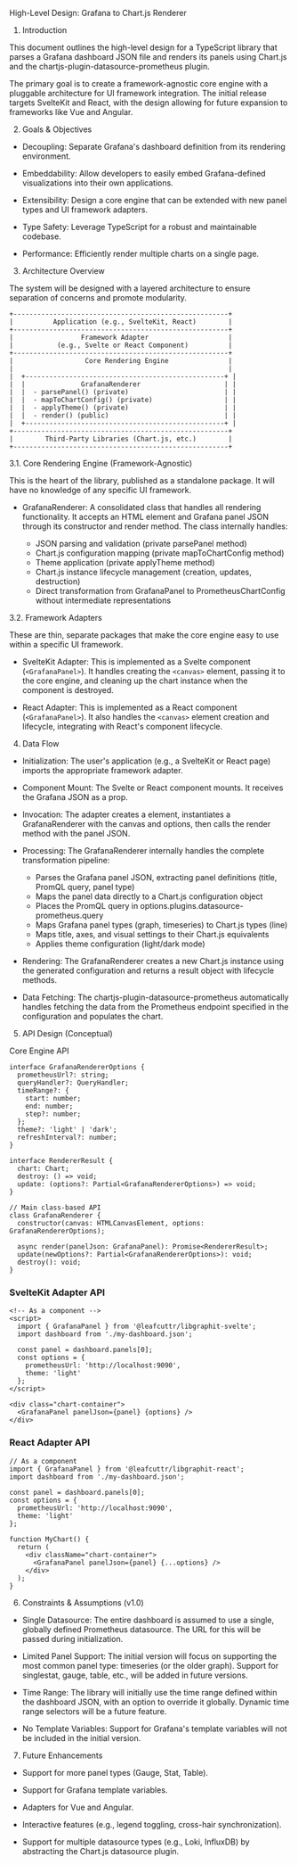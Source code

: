 High-Level Design: Grafana to Chart.js Renderer

1. Introduction

This document outlines the high-level design for a TypeScript library that parses a Grafana dashboard JSON file and renders its panels using Chart.js and the chartjs-plugin-datasource-prometheus plugin.

The primary goal is to create a framework-agnostic core engine with a pluggable architecture for UI framework integration. The initial release targets SvelteKit and React, with the design allowing for future expansion to frameworks like Vue and Angular.

2. Goals & Objectives

*    Decoupling: Separate Grafana's dashboard definition from its rendering environment.

*    Embeddability: Allow developers to easily embed Grafana-defined visualizations into their own applications.

*    Extensibility: Design a core engine that can be extended with new panel types and UI framework adapters.

*    Type Safety: Leverage TypeScript for a robust and maintainable codebase.

*    Performance: Efficiently render multiple charts on a single page.

3. Architecture Overview

The system will be designed with a layered architecture to ensure separation of concerns and promote modularity.

```
+------------------------------------------------------+
|          Application (e.g., SvelteKit, React)        |
+------------------------------------------------------+
|                 Framework Adapter                    |
|           (e.g., Svelte or React Component)          |
+------------------------------------------------------+
|                  Core Rendering Engine               |
|                                                      |
|  +--------------------------------------------------+ |
|  |              GrafanaRenderer                     | |
|  |  - parsePanel() (private)                        | |
|  |  - mapToChartConfig() (private)                  | |
|  |  - applyTheme() (private)                        | |
|  |  - render() (public)                             | |
|  +--------------------------------------------------+ |
+------------------------------------------------------+
|        Third-Party Libraries (Chart.js, etc.)        |
+------------------------------------------------------+
```

3.1. Core Rendering Engine (Framework-Agnostic)

This is the heart of the library, published as a standalone package. It will have no knowledge of any specific UI framework.

*    GrafanaRenderer: A consolidated class that handles all rendering functionality. It accepts an HTML <canvas> element and Grafana panel JSON through its constructor and render method. The class internally handles:
     - JSON parsing and validation (private parsePanel method)
     - Chart.js configuration mapping (private mapToChartConfig method) 
     - Theme application (private applyTheme method)
     - Chart.js instance lifecycle management (creation, updates, destruction)
     - Direct transformation from GrafanaPanel to PrometheusChartConfig without intermediate representations

3.2. Framework Adapters

These are thin, separate packages that make the core engine easy to use within a specific UI framework.

*    SvelteKit Adapter: This is implemented as a Svelte component (`<GrafanaPanel>`). It handles creating the `<canvas>` element, passing it to the core engine, and cleaning up the chart instance when the component is destroyed.

*    React Adapter: This is implemented as a React component (`<GrafanaPanel>`). It also handles the `<canvas>` element creation and lifecycle, integrating with React's component lifecycle.

4. Data Flow

*    Initialization: The user's application (e.g., a SvelteKit or React page) imports the appropriate framework adapter.

*    Component Mount: The Svelte or React component mounts. It receives the Grafana JSON as a prop.

*    Invocation: The adapter creates a <canvas> element, instantiates a GrafanaRenderer with the canvas and options, then calls the render method with the panel JSON.

*    Processing: The GrafanaRenderer internally handles the complete transformation pipeline:
     - Parses the Grafana panel JSON, extracting panel definitions (title, PromQL query, panel type)
     - Maps the panel data directly to a Chart.js configuration object
     - Places the PromQL query in options.plugins.datasource-prometheus.query
     - Maps Grafana panel types (graph, timeseries) to Chart.js types (line)
     - Maps title, axes, and visual settings to their Chart.js equivalents
     - Applies theme configuration (light/dark mode)

*    Rendering: The GrafanaRenderer creates a new Chart.js instance using the generated configuration and returns a result object with lifecycle methods.

*    Data Fetching: The chartjs-plugin-datasource-prometheus automatically handles fetching the data from the Prometheus endpoint specified in the configuration and populates the chart.

5. API Design (Conceptual)

Core Engine API

```
interface GrafanaRendererOptions {
  prometheusUrl?: string;
  queryHandler?: QueryHandler;
  timeRange?: {
    start: number;
    end: number;
    step?: number;
  };
  theme?: 'light' | 'dark';
  refreshInterval?: number;
}

interface RendererResult {
  chart: Chart;
  destroy: () => void;
  update: (options?: Partial<GrafanaRendererOptions>) => void;
}

// Main class-based API
class GrafanaRenderer {
  constructor(canvas: HTMLCanvasElement, options: GrafanaRendererOptions);
  
  async render(panelJson: GrafanaPanel): Promise<RendererResult>;
  update(newOptions?: Partial<GrafanaRendererOptions>): void;
  destroy(): void;
}
```

### SvelteKit Adapter API

```svelte
<!-- As a component -->
<script>
  import { GrafanaPanel } from '@leafcuttr/libgraphit-svelte';
  import dashboard from './my-dashboard.json';

  const panel = dashboard.panels[0];
  const options = {
    prometheusUrl: 'http://localhost:9090',
    theme: 'light'
  };
</script>

<div class="chart-container">
  <GrafanaPanel panelJson={panel} {options} />
</div>
```

### React Adapter API

```tsx
// As a component
import { GrafanaPanel } from '@leafcuttr/libgraphit-react';
import dashboard from './my-dashboard.json';

const panel = dashboard.panels[0];
const options = {
  prometheusUrl: 'http://localhost:9090',
  theme: 'light'
};

function MyChart() {
  return (
    <div className="chart-container">
      <GrafanaPanel panelJson={panel} {...options} />
    </div>
  );
}
```

6. Constraints & Assumptions (v1.0)

*    Single Datasource: The entire dashboard is assumed to use a single, globally defined Prometheus datasource. The URL for this will be passed during initialization.

*    Limited Panel Support: The initial version will focus on supporting the most common panel type: timeseries (or the older graph). Support for singlestat, gauge, table, etc., will be added in future versions.

*    Time Range: The library will initially use the time range defined within the dashboard JSON, with an option to override it globally. Dynamic time range selectors will be a future feature.

*    No Template Variables: Support for Grafana's template variables will not be included in the initial version.

7. Future Enhancements

*    Support for more panel types (Gauge, Stat, Table).

*    Support for Grafana template variables.

*    Adapters for Vue and Angular.

*    Interactive features (e.g., legend toggling, cross-hair synchronization).

*    Support for multiple datasource types (e.g., Loki, InfluxDB) by abstracting the Chart.js datasource plugin.
